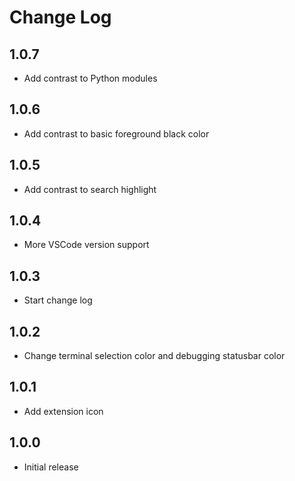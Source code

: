 # Change Log

## 1.0.7
- Add contrast to Python modules

## 1.0.6
- Add contrast to basic foreground black color

## 1.0.5
- Add contrast to search highlight

## 1.0.4
- More VSCode version support

## 1.0.3
- Start change log

## 1.0.2
- Change terminal selection color and debugging statusbar color

## 1.0.1
- Add extension icon

## 1.0.0
- Initial release
